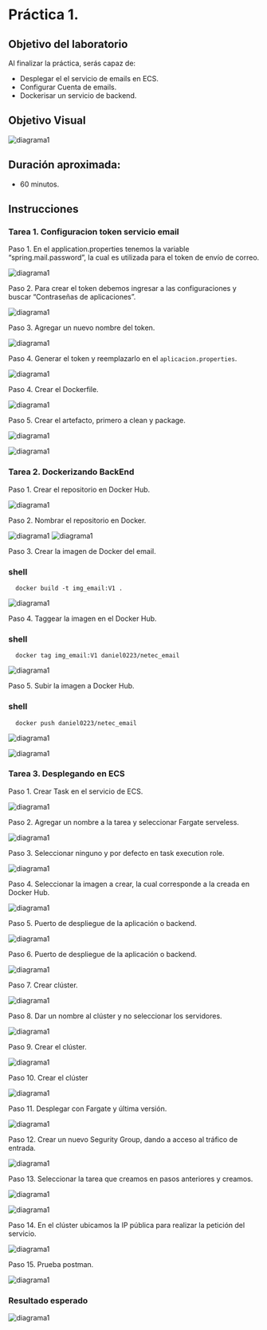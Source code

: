 # Práctica 1.

## Objetivo del laboratorio
Al finalizar la práctica, serás capaz de:
- Desplegar el el servicio de emails en ECS.
- Configurar Cuenta de emails.
- Dockerisar un servicio de backend.

## Objetivo Visual 

![diagrama1](../../images/Capitulo%201/practica1_objetivo.png)

## Duración aproximada:
- 60 minutos.
  
## Instrucciones 

### Tarea 1. Configuracion token servicio email
Paso 1. En el application.properties tenemos la variable “spring.mail.password”, la cual es utilizada para el token de envío de correo.

![diagrama1](../../images/Capitulo%201/practica1_application_properties.png)

Paso 2. Para crear el token debemos ingresar a las configuraciones y buscar “Contraseñas de aplicaciones”.

![diagrama1](../../images/Capitulo%201/practica1_gmial.png)

Paso 3. Agregar un nuevo nombre  del token.

![diagrama1](../../images/Capitulo%201/practica1_gmial_1.png)

Paso 4. Generar el token y reemplazarlo en el `aplicacion.properties`.

![diagrama1](../../images/Capitulo%201/practica1_token_1.png)

Paso 4. Crear el Dockerfile.

![diagrama1](../../images/Capitulo%201/practica1_dockerfile.png)

Paso 5. Crear el artefacto, primero a clean y package.

![diagrama1](../../images/Capitulo%201/practica1_mvn.png)

![diagrama1](../../images/Capitulo%201/practica1_mvn_2.png)


### Tarea 2. Dockerizando BackEnd

Paso 1. Crear el repositorio en Docker Hub.

![diagrama1](../../images/Capitulo%201/practca1_docker_1.png)


Paso 2. Nombrar el repositorio en Docker.

![diagrama1](../../images/Capitulo%201/practca1_docker_2.png)
![diagrama1](../../images/Capitulo%201/practca1_docker_3.png)


Paso 3. Crear la imagen de Docker del email.

### shell
```shell
  docker build -t img_email:V1 . 
```

![diagrama1](../../images/Capitulo%201/practca1_docker_4.png)


Paso 4. Taggear la imagen en el Docker Hub.

### shell
```shell
  docker tag img_email:V1 daniel0223/netec_email
```

![diagrama1](../../images/Capitulo%201/practca1_docker_5.png)


Paso 5. Subir la imagen a Docker Hub.

### shell
```shell
  docker push daniel0223/netec_email
```

![diagrama1](../../images/Capitulo%201/practca1_docker_6.png)

![diagrama1](../../images/Capitulo%201/practca1_docker_7.png)



### Tarea 3. Desplegando en ECS

Paso 1. Crear Task en el servicio de ECS.

![diagrama1](../../images/Capitulo%201/ECS_1.png)


Paso 2. Agregar un nombre a la tarea y seleccionar Fargate serveless.

![diagrama1](../../images/Capitulo%201/ECS_2.png)


Paso 3. Seleccionar ninguno y por defecto en task execution role.

![diagrama1](../../images/Capitulo%201/ECS_3.png)


Paso 4. Seleccionar la imagen a crear, la cual corresponde a la creada en Docker Hub.

![diagrama1](../../images/Capitulo%201/ECS_4.png)


Paso 5. Puerto de despliegue de la aplicación o backend.

![diagrama1](../../images/Capitulo%201/ECS_6.png)


Paso 6. Puerto de despliegue de la aplicación o backend.

![diagrama1](../../images/Capitulo%201/ECS_5.png)


Paso 7. Crear clúster.

![diagrama1](../../images/Capitulo%201/ECS_7.png)


Paso 8. Dar un nombre al clúster y no seleccionar los servidores.

![diagrama1](../../images/Capitulo%201/ECS_8.png)


Paso 9. Crear el clúster.

![diagrama1](../../images/Capitulo%201/ECS_9.png)


Paso 10. Crear el clúster

![diagrama1](../../images/Capitulo%201/ECS_10.png)


Paso 11. Desplegar con Fargate y última versión.

![diagrama1](../../images/Capitulo%201/ECS_11.png)


Paso 12. Crear un nuevo Segurity Group, dando a acceso al tráfico de entrada.

![diagrama1](../../images/Capitulo%201/ECS_12.png)


Paso 13. Seleccionar la tarea que creamos en pasos anteriores y creamos.

![diagrama1](../../images/Capitulo%201/ECS_13.png)

![diagrama1](../../images/Capitulo%201/ECS_14.png)


Paso 14. En el clúster ubicamos la IP pública para realizar la petición del servicio.

![diagrama1](../../images/Capitulo%201/ECS_15.png)


Paso 15.  Prueba postman.

![diagrama1](../../images/Capitulo%201/ECS_16.png)


### Resultado esperado
![diagrama1](../../images/Capitulo%201/ECS_16.png)
